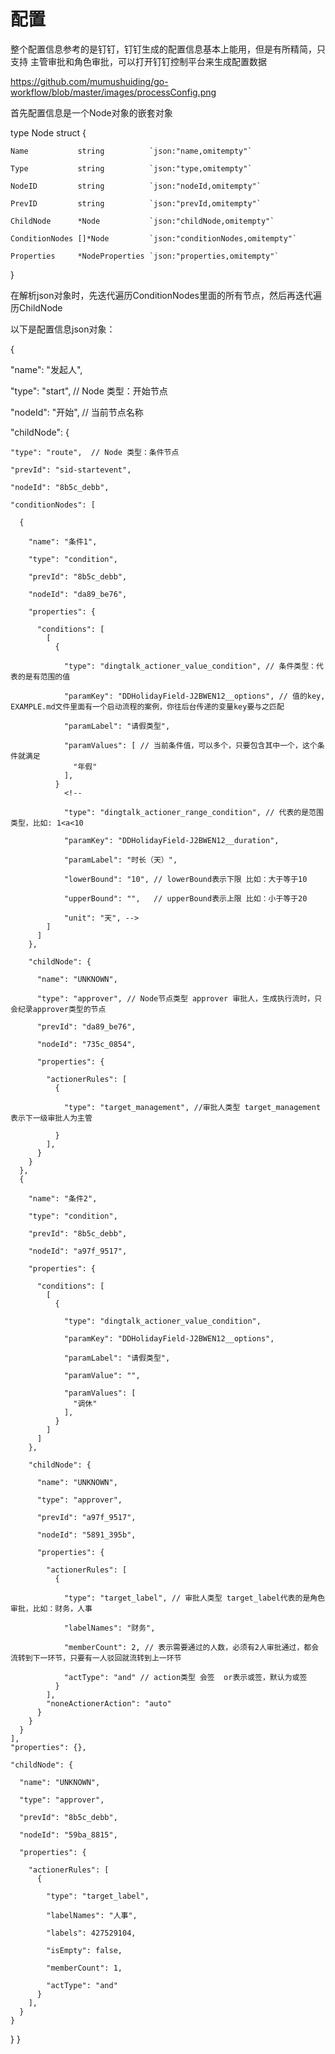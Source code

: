 # 配置

整个配置信息参考的是钉钉，钉钉生成的配置信息基本上能用，但是有所精简，只支持 主管审批和角色审批，可以打开钉钉控制平台来生成配置数据

https://github.com/mumushuiding/go-workflow/blob/master/images/processConfig.png

首先配置信息是一个Node对象的嵌套对象

type Node struct {

	Name           string          `json:"name,omitempty"`

	Type           string          `json:"type,omitempty"`

	NodeID         string          `json:"nodeId,omitempty"`

	PrevID         string          `json:"prevId,omitempty"`

	ChildNode      *Node           `json:"childNode,omitempty"`

	ConditionNodes []*Node         `json:"conditionNodes,omitempty"`

	Properties     *NodeProperties `json:"properties,omitempty"`

}

在解析json对象时，先迭代遍历ConditionNodes里面的所有节点，然后再迭代遍历ChildNode

以下是配置信息json对象：

{

"name": "发起人",

"type": "start", // Node 类型：开始节点

"nodeId": "开始", // 当前节点名称

"childNode": {

    "type": "route",  // Node 类型：条件节点

    "prevId": "sid-startevent",

    "nodeId": "8b5c_debb",

    "conditionNodes": [

      {

        "name": "条件1",

        "type": "condition",

        "prevId": "8b5c_debb",

        "nodeId": "da89_be76",

        "properties": {
          
          "conditions": [
            [
              {

                "type": "dingtalk_actioner_value_condition", // 条件类型：代表的是有范围的值

                "paramKey": "DDHolidayField-J2BWEN12__options", // 值的key, EXAMPLE.md文件里面有一个启动流程的案例，你往后台传递的变量key要与之匹配
                
                "paramLabel": "请假类型",
                
                "paramValues": [ // 当前条件值，可以多个，只要包含其中一个，这个条件就满足
                  "年假"
                ],
              }
                <!-- 
                
                "type": "dingtalk_actioner_range_condition", // 代表的是范围类型，比如: 1<a<10
               
                "paramKey": "DDHolidayField-J2BWEN12__duration",
                
                "paramLabel": "时长（天）",
                
                "lowerBound": "10", // lowerBound表示下限 比如：大于等于10
               
                "upperBound": "",   // upperBound表示上限 比如：小于等于20
                
                "unit": "天", -->
            ]
          ]
        },
        
        "childNode": {
         
          "name": "UNKNOWN",
         
          "type": "approver", // Node节点类型 approver 审批人，生成执行流时，只会纪录approver类型的节点
         
          "prevId": "da89_be76",
          
          "nodeId": "735c_0854",
         
          "properties": {
         
            "actionerRules": [
              {
          
                "type": "target_management", //审批人类型 target_management 表示下一级审批人为主管
         
              }
            ],
          }
        }
      },
      {
        
        "name": "条件2",
        
        "type": "condition",
       
        "prevId": "8b5c_debb",
       
        "nodeId": "a97f_9517",
       
        "properties": {
       
          "conditions": [
            [
              {
        
                "type": "dingtalk_actioner_value_condition",
        
                "paramKey": "DDHolidayField-J2BWEN12__options",
      
                "paramLabel": "请假类型",
       
                "paramValue": "",
      
                "paramValues": [
                  "调休"
                ],
              }
            ]
          ]
        },
       
        "childNode": {
        
          "name": "UNKNOWN",
          
          "type": "approver",
         
          "prevId": "a97f_9517",
        
          "nodeId": "5891_395b",
         
          "properties": {
         
            "actionerRules": [
              {
            
                "type": "target_label", // 审批人类型 target_label代表的是角色审批，比如：财务，人事
        
                "labelNames": "财务",
         
                "memberCount": 2, // 表示需要通过的人数，必须有2人审批通过，都会流转到下一环节，只要有一人驳回就流转到上一环节
         
                "actType": "and" // action类型 会签  or表示或签，默认为或签
              }
            ],
            "noneActionerAction": "auto"
          }
        }
      }
    ],
    "properties": {},
   
    "childNode": {
   
      "name": "UNKNOWN",
    
      "type": "approver",
    
      "prevId": "8b5c_debb",
   
      "nodeId": "59ba_8815",
   
      "properties": {
    
        "actionerRules": [
          {
      
            "type": "target_label",
     
            "labelNames": "人事",
    
            "labels": 427529104,
    
            "isEmpty": false,
    
            "memberCount": 1,
     
            "actType": "and"
          }
        ],
      }
    }

} }